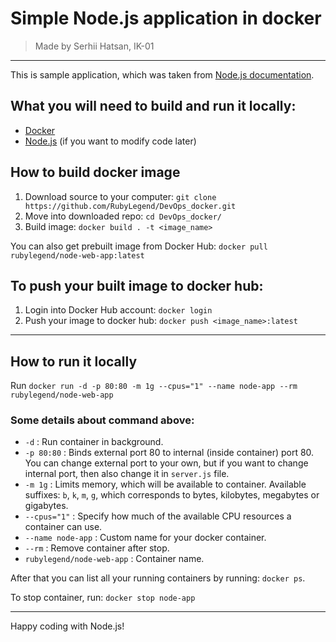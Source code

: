 # Simple Node.js application in docker

> Made by Serhii Hatsan, IK-01

--------------------------------------

This is sample application, which was taken from [Node.js documentation](https://nodejs.org/en/docs/guides/nodejs-docker-webapp/).

## What you will need to build and run it locally:
 - [Docker](https://www.docker.com/)
 - [Node.js](https://nodejs.org) (if you want to modify code later)

## How to build docker image
1. Download source to your computer: ```git clone https://github.com/RubyLegend/DevOps_docker.git```
2. Move into downloaded repo: ```cd DevOps_docker/```
3. Build image: ```docker build . -t <image_name>```

You can also get prebuilt image from Docker Hub: ```docker pull rubylegend/node-web-app:latest```

## To push your built image to docker hub:
1. Login into Docker Hub account: ```docker login```
2. Push your image to docker hub: ```docker push <image_name>:latest```

--------------------------------------

## How to run it locally
Run ```docker run -d -p 80:80 -m 1g --cpus="1" --name node-app --rm rubylegend/node-web-app```

### Some details about command above:
 - ```-d``` : Run container in background.
 - ```-p 80:80``` : Binds external port 80 to internal (inside container) port 80. You can change external port to your own, but if you want to change internal port, then also change it in ```server.js``` file.
 - ```-m 1g``` : Limits memory, which will be available to container. Available suffixes: ```b```, ```k```, ```m```, ```g```, which corresponds to bytes, kilobytes, megabytes or gigabytes.
 - ```--cpus="1"``` : Specify how much of the available CPU resources a container can use.
 - ```--name node-app``` : Custom name for your docker container.
 - ```--rm``` : Remove container after stop.
 - ```rubylegend/node-web-app``` : Container name.

After that you can list all your running containers by running: ```docker ps```.

To stop container, run: ```docker stop node-app```

--------------------------------------

Happy coding with Node.js!
